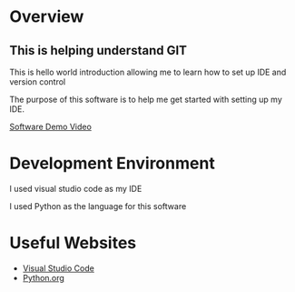 # Overview

## This is helping understand GIT

This is hello world introduction allowing me to learn how to set up IDE and version control

The purpose of this software is to help me get started with setting up my IDE.

[Software Demo Video](https://youtu.be/Uz0s8ryTa1U)

# Development Environment

I used visual studio code as my IDE

I used Python as the language for this software

# Useful Websites

* [Visual Studio Code](https://code.visualstudio.com/)
* [Python.org](https://www.python.org/)
